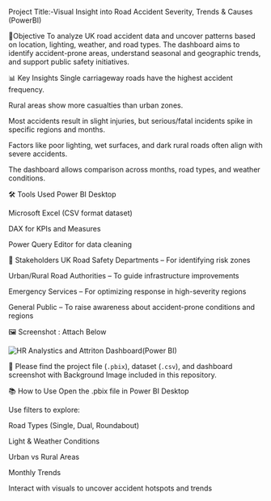 Project Title:-Visual Insight into Road Accident Severity, Trends & Causes (PowerBI)

 🎯Objective
To analyze UK road accident data and uncover patterns based on location, lighting, weather, and road types. The dashboard aims to identify accident-prone areas, understand seasonal and geographic trends, and support public safety initiatives.

📊 Key Insights
Single carriageway roads have the highest accident frequency.

Rural areas show more casualties than urban zones.

Most accidents result in slight injuries, but serious/fatal incidents spike in specific regions and months.

Factors like poor lighting, wet surfaces, and dark rural roads often align with severe accidents.

The dashboard allows comparison across months, road types, and weather conditions.

🛠 Tools Used
Power BI Desktop

Microsoft Excel (CSV format dataset)

DAX for KPIs and Measures

Power Query Editor for data cleaning

👥 Stakeholders
UK Road Safety Departments – For identifying risk zones

Urban/Rural Road Authorities – To guide infrastructure improvements

Emergency Services – For optimizing response in high-severity regions

General Public – To raise awareness about accident-prone conditions and regions


🖼 Screenshot : Attach Below 

![HR Analystics and Attriton Dashboard(Power BI)](https://github.com/user-attachments/assets/2d903d6f-cc83-401b-a74d-0c56773dad17)


📁 Please find the project file (`.pbix`), dataset (`.csv`), and dashboard screenshot with Background Image included in this repository.


📚 How to Use
Open the .pbix file in Power BI Desktop

Use filters to explore:

Road Types (Single, Dual, Roundabout)

Light & Weather Conditions

Urban vs Rural Areas

Monthly Trends

Interact with visuals to uncover accident hotspots and trends
